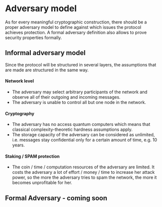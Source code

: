 # Adversary model
As for every meaningful cryptographic construction, there should be a proper adversary model to define against which issues the protocol achieves protection. A formal adversary definition also allows to prove security properties formally.

## Informal adversary model
Since the protocol will be structured in several layers, the assumptions that are made are structured in the same way.

#### Network level
- The adversary may select arbitrary participants of the network and observe all of their outgoing and incoming messages.
- The adversary is unable to control all but one node in the network.

#### Cryptography
- The adversary has no access quantum computers which means that classical complexity-theoretic hardness assumptions apply.
- The storage capacity of the adversary can be considered as unlimited, i.e. messages stay confidential only for a certain amount of time, e.g. 10 years.

#### Staking / SPAM protection
- The coin / time / computation resources of the adversary are limited. It costs the adversary a lot of effort / money / time to increase her attack power, so the more the adversary tries to spam the network, the more it becomes unprofitable for her.

## Formal Adversary - coming soon
